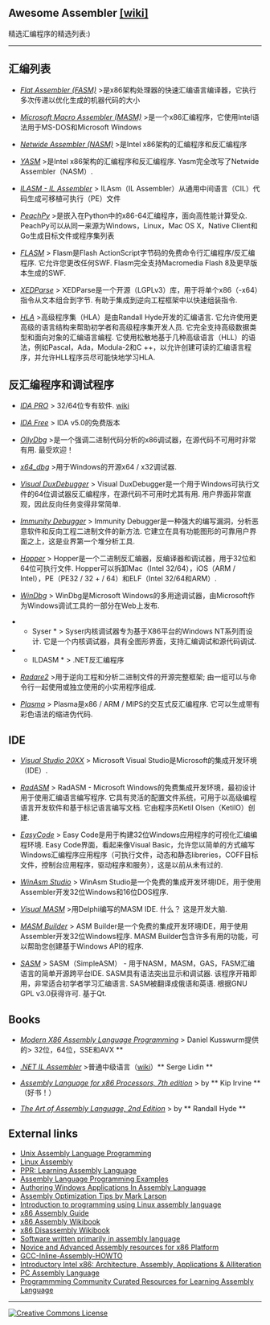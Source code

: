 Awesome Assembler [[wiki]](https://en.wikipedia.org/wiki/Assembly_language#Assembler)
----------

精选汇编程序的精选列表:)

----------

汇编列表
----------

* *[Flat Assembler (FASM)](http://flatassembler.net/)*
&gt;是x86架构处理器的快速汇编语言编译器，它执行多次传递以优化生成的机器代码的大小

* *[Microsoft Macro Assembler (MASM)](https://www.microsoft.com/en-us/download/details.aspx?id=12654)*
&gt;是一个x86汇编程序，它使用Intel语法用于MS-DOS和Microsoft Windows

* *[Netwide Assembler (NASM)](http://www.nasm.us/)*
&gt;是Intel x86架构的汇编程序和反汇编程序

* *[YASM](http://yasm.tortall.net/)*
 &gt;是Intel x86架构的汇编程序和反汇编程序.  Yasm完全改写了Netwide Assembler（NASM）.

* *[ILASM - IL Assembler](http://msdn.microsoft.com/en-us/library/496e4ekx%28v=VS.100%29.aspx)*
&gt; ILAsm（IL Assembler）从通用中间语言（CIL）代码生成可移植可执行（PE）文件

* *[PeachPy](https://github.com/Maratyszcza/PeachPy)*
 &gt;是嵌入在Python中的x86-64汇编程序，面向高性能计算受众.  PeachPy可以从同一来源为Windows，Linux，Mac OS X，Native Client和Go生成目标文件或程序集列表

* *[FLASM](http://www.nowrap.de/flasm)*
 &gt; Flasm是Flash ActionScript字节码的免费命令行汇编程序/反汇编程序.  它允许您更改任何SWF.  Flasm完全支持Macromedia Flash 8及更早版本生成的SWF.

* *[XEDParse](https://github.com/x64dbg/XEDParse)*
 &gt; XEDParse是一个开源（LGPLv3）库，用于将单个x86（-x64）指令从文本组合到字节.  有助于集成到逆向工程框架中以快速组装指令.

* *[HLA](http://www.plantation-productions.com/Webster/HighLevelAsm/index.html)*
 &gt;高级程序集（HLA）是由Randall Hyde开发的汇编语言.  它允许使用更高级的语言结构来帮助初学者和高级程序集开发人员.  它完全支持高级数据类型和面向对象的汇编语言编程.  它使用松散地基于几种高级语言（HLL）的语法，例如Pascal，Ada，Modula-2和C ++，以允许创建可读的汇编语言程序，并允许HLL程序员尽可能快地学习HLA.

反汇编程序和调试程序
----------
* *[IDA PRO](https://www.hex-rays.com/products/ida/index.shtml)*
&gt; 32/64位专有软件. [wiki](http://en.wikipedia.org/wiki/Interactive_Disassembler)

* *[IDA Free](https://www.hex-rays.com/products/ida/support/download_freeware.shtml)* 
&gt; IDA v5.0的免费版本

* *[OllyDbg](http://en.wikipedia.org/wiki/OllyDbg)*
 &gt;是一个强调二进制代码分析的x86调试器，在源代码不可用时非常有用.  最受欢迎！

* *[x64_dbg](http://x64dbg.com/#start)*
&gt;用于Windows的开源x64 / x32调试器.

* *[Visual DuxDebugger](http://www.duxcore.com/)*
 &gt; Visual DuxDebugger是一个用于Windows可执行文件的64位调试器反汇编程序，在源代码不可用时尤其有用.  用户界面非常直观，因此反向任务变得非常简单.

* *[Immunity Debugger](http://debugger.immunityinc.com/)*
 &gt; Immunity Debugger是一种强大的编写漏洞，分析恶意软件和反向工程二进制文件的新方法.  它建立在具有功能图形的可靠用户界面之上，这是业界第一个堆分析工具.

* *[Hopper](http://www.hopperapp.com/)*
 &gt; Hopper是一个二进制反汇编器，反编译器和调试器，用于32位和64位可执行文件.  Hopper可以拆卸Mac（Intel 32/64），iOS（ARM / Intel），PE（PE32 / 32 + / 64）和ELF（Intel 32/64和ARM）. 

* *[WinDbg](http://www.windbg.org/)*
&gt; WinDbg是Microsoft Windows的多用途调试器，由Microsoft作为Windows调试工具的一部分在Web上发布.

* * Syser *
 &gt; Syser内核调试器专为基于X86平台的Windows NT系列而设计.  它是一个内核调试器，具有全图形界面，支持汇编调试和源代码调试.

* * ILDASM *
&gt; .NET反汇编程序

* *[Radare2](http://rada.re)*
 &gt;用于逆向工程和分析二进制文件的开源完整框架;  由一组可以与命令行一起使用或独立使用的小实用程序组成.

* *[Plasma](https://github.com/plasma-disassembler/plasma)*
 &gt; Plasma是x86 / ARM / MIPS的交互式反汇编程序.  它可以生成带有彩色语法的缩进伪代码.

IDE
----------

* *[Visual Studio 20XX](https://www.visualstudio.com/)*
&gt; Microsoft Visual Studio是Microsoft的集成开发环境（IDE）.

* *[RadASM](http://oby.ro/rad_asm/)*
 &gt; RadASM  -  Microsoft Windows的免费集成开发环境，最初设计用于使用汇编语言编写程序.  它具有灵活的配置文件系统，可用于以高级编程语言开发软件和基于标记语言编写文档.  它由程序员Ketil Olsen（KetilO）创建.

* *[EasyCode](http://www.easycode.cat/)*
 &gt; Easy Code是用于构建32位Windows应用程序的可视化汇编编程环境.  Easy Code界面，看起来像Visual Basic，允许您以简单的方式编写Windows汇编程序应用程序（可执行文件，动态和静态libreries，COFF目标文件，控制台应用程序，驱动程序和服务），这是以前从未有过的.

* *[WinAsm Studio](http://www.winasm.net/)*
&gt; WinAsm Studio是一个免费的集成开发环境IDE，用于使用Assembler开发32位Windows和16位DOS程序.

* *[Visual MASM](http://www.visualmasm.com/)*
 &gt;用Delphi编写的MASM IDE.  什么？  这是开发大脑.

* *[MASM Builder](http://www.digitaction.com/index.php/products/masm-builder-integrated-development-environment-for-masm32.html)*
 &gt; ASM Builder是一个免费的集成开发环境IDE，用于使用Assembler开发32位Windows程序.  MASM Builder包含许多有用的功能，可以帮助您创建基于Windows API的程序.

* *[SASM](https://dman95.github.io/SASM/)*
 &gt; SASM（SimpleASM） - 用于NASM，MASM，GAS，FASM汇编语言的简单开源跨平台IDE.  SASM具有语法突出显示和调试器.  该程序开箱即用，非常适合初学者学习汇编语言.  SASM被翻译成俄语和英语.  根据GNU GPL v3.0获得许可.  基于Qt.

Books
----------
* *[Modern X86 Assembly Language Programming](http://www.apress.com/9781484200650)*
&gt; Daniel Kusswurm提供的&gt; 32位，64位，SSE和AVX **

* *[.NET IL Assembler](http://www.apress.com/9781430267614)*
&gt;普通中级语言（[wiki](https://en.wikipedia.org/wiki/Common_Intermediate_Language)）** Serge Lidin **
>
* *[Assembly Language for x86 Processors, 7th edition](http://kipirvine.com/asm/)*
&gt; by ** Kip Irvine **（好书！）

* *[The Art of Assembly Language, 2nd Edition](http://www.nostarch.com/assembly2.htm)*
&gt; by ** Randall Hyde **

External links
----------
* [Unix Assembly Language Programming](http://www.int80h.org)
* [Linux Assembly](http://asm.sourceforge.net/)
* [PPR: Learning Assembly Language](http://c2.com/cgi/wiki?LearningAssemblyLanguage)
* [Assembly Language Programming Examples](http://www.azillionmonkeys.com/qed/asmexample.html)	
* [Authoring Windows Applications In Assembly Language](http://www.grc.com/smgassembly.htm)
* [Assembly Optimization Tips by Mark Larson](http://mark.masmcode.com/)
* [Introduction to programming using Linux assembly language](http://www.programminggroundup.blogspot.fi/)
* [x86 Assembly Guide](http://www.cs.virginia.edu/~evans/cs216/guides/x86.html)
* [x86 Assembly Wikibook](https://en.wikibooks.org/wiki/X86_Assembly)
* [x86 Disassembly Wikibook](https://en.wikibooks.org/wiki/X86_Disassembly)
* [Software written primarily in assembly language](https://en.wikipedia.org/wiki/Category:Software_written_primarily_in_assembly_language)
* [Novice and Advanced Assembly resources for x86 Platform](http://www.intel-assembler.it/portale/indice.asp)
* [GCC-Inline-Assembly-HOWTO](http://www.ibiblio.org/gferg/ldp/GCC-Inline-Assembly-HOWTO.html)
* [Introductory Intel x86: Architecture, Assembly, Applications & Alliteration](http://opensecuritytraining.info/IntroX86.html)
* [PC Assembly Language](http://pacman128.github.io/pcasm/)
* [Programmming Community Curated Resources for Learning Assembly Language](https://hackr.io/tutorials/learn-assembly-language)

----------


[![Creative Commons License](http://i.creativecommons.org/l/by/4.0/88x31.png)](http://creativecommons.org/licenses/by/4.0/)
